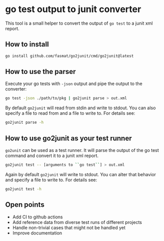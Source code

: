 # go test output to junit converter

This tool is a small helper to convert the output of `go test` to a junit xml report.

## How to install

```bash
go install github.com/fasmat/go2junit/cmd/go2junit@latest
```

## How to use the parser

Execute your go tests with `-json` output and pipe the output to the converter:

```bash
go test -json ./path/to/pkg | go2junit parse > out.xml
```

By default `go2junit` will read from stdin and write to stdout. You can also specify a file to read from and a file to write to. For details see:

```bash
go2junit parse -h
```

## How to use go2junit as your test runner

`go2unit` can be used as a test runner. It will parse the output of the go test command and convert it to a junit xml report.

```bash
go2junit test -- [arguments to ``go test``] > out.xml
```

Again by default `go2junit` will write to stdout. You can alter that behavior and specify a file to write to. For details see:

```bash
go2junit test -h
```

## Open points

* Add CI to github actions
* Add reference data from diverse test runs of different projects
* Handle non-trivial cases that might not be handled yet
* Improve documentation
